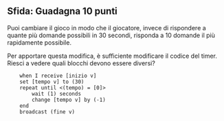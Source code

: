 ## Sfida: Guadagna 10 punti

Puoi cambiare il gioco in modo che il giocatore, invece di rispondere a quante più domande possibili in 30 secondi, risponda a 10 domande il più rapidamente possibile.

Per apportare questa modifica, è sufficiente modificare il codice del timer. Riesci a vedere quali blocchi devono essere diversi?

```blocks3
    when I receive [inizio v]
    set [tempo v] to (30)
    repeat until <(tempo) = [0]>
        wait (1) seconds
        change [tempo v] by (-1)
    end
    broadcast (fine v)
```